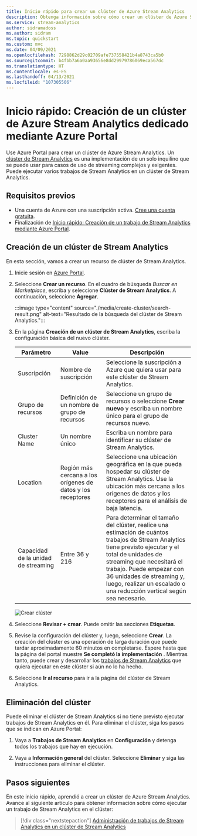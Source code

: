 ```yaml
---
title: Inicio rápido para crear un clúster de Azure Stream Analytics
description: Obtenga información sobre cómo crear un clúster de Azure Stream Analytics.
ms.service: stream-analytics
author: sidramadoss
ms.author: sidram
ms.topic: quickstart
ms.custom: mvc
ms.date: 04/09/2021
ms.openlocfilehash: 7298862d29c02709afe737558421b4a8743ca5b0
ms.sourcegitcommit: b4fbb7a6a0aa93656e8dd29979786069eca567dc
ms.translationtype: HT
ms.contentlocale: es-ES
ms.lasthandoff: 04/13/2021
ms.locfileid: "107305506"
---
```

# <a name="quickstart-create-a-dedicated-azure-stream-analytics-cluster-using-azure-portal"></a>Inicio rápido: Creación de un clúster de Azure Stream Analytics dedicado mediante Azure Portal

Use Azure Portal para crear un clúster de Azure Stream Analytics. Un [clúster de Stream Analytics](cluster-overview.md) es una implementación de un solo inquilino que se puede usar para casos de uso de streaming complejos y exigentes. Puede ejecutar varios trabajos de Stream Analytics en un clúster de Stream Analytics.

## <a name="prerequisites"></a>Requisitos previos

* Una cuenta de Azure con una suscripción activa. [Cree una cuenta gratuita](https://azure.microsoft.com/free/?WT.mc_id=A261C142F).
* Finalización de [Inicio rápido: Creación de un trabajo de Stream Analytics mediante Azure Portal](stream-analytics-quick-create-portal.md).

## <a name="create-a-stream-analytics-cluster"></a>Creación de un clúster de Stream Analytics

En esta sección, vamos a crear un recurso de clúster de Stream Analytics.

1. Inicie sesión en [Azure Portal](https://portal.azure.com).

1. Seleccione **Crear un recurso**. En el cuadro de búsqueda *Buscar en Marketplace*, escriba y seleccione **Clúster de Stream Analytics**. A continuación, seleccione **Agregar**.

   :::image type="content" source="./media/create-cluster/search-result.png" alt-text="Resultado de la búsqueda del clúster de Stream Analytics.":::

1. En la página **Creación de un clúster de Stream Analytics**, escriba la configuración básica del nuevo clúster.

   |Parámetro|Value|Descripción |
   |---|---|---|
   |Suscripción|Nombre de suscripción|Seleccione la suscripción a Azure que quiera usar para este clúster de Stream Analytics. |
   |Grupo de recursos|Definición de un nombre de grupo de recursos|Seleccione un grupo de recursos o seleccione **Crear nuevo** y escriba un nombre único para el grupo de recursos nuevo. |
   |Cluster Name|Un nombre único|Escriba un nombre para identificar su clúster de Stream Analytics.|
   |Location|Región más cercana a los orígenes de datos y los receptores|Seleccione una ubicación geográfica en la que pueda hospedar su clúster de Stream Analytics. Use la ubicación más cercana a los orígenes de datos y los receptores para el análisis de baja latencia.|
   |Capacidad de la unidad de streaming|Entre 36 y 216 |Para determinar el tamaño del clúster, realice una estimación de cuántos trabajos de Stream Analytics tiene previsto ejecutar y el total de unidades de streaming que necesitará el trabajo. Puede empezar con 36 unidades de streaming y, luego, realizar un escalado o una reducción vertical según sea necesario.|

   ![Crear clúster](./media/create-cluster/create-cluster.png)

1. Seleccione **Revisar + crear**. Puede omitir las secciones **Etiquetas**.

1. Revise la configuración del clúster y, luego, seleccione **Crear**. La creación del clúster es una operación de larga duración que puede tardar aproximadamente 60 minutos en completarse. Espere hasta que la página del portal muestre **Se completó la implementación** . Mientras tanto, puede crear y desarrollar los [trabajos de Stream Analytics](stream-analytics-quick-create-portal.md#create-a-stream-analytics-job) que quiera ejecutar en este clúster si aún no lo ha hecho.

1. Seleccione **Ir al recurso** para ir a la página del clúster de Stream Analytics.

## <a name="delete-your-cluster"></a>Eliminación del clúster

Puede eliminar el clúster de Stream Analytics si no tiene previsto ejecutar trabajos de Stream Analytics en él. Para eliminar el clúster, siga los pasos que se indican en Azure Portal:

1. Vaya a **Trabajos de Stream Analytics** en **Configuración** y detenga todos los trabajos que hay en ejecución.

1. Vaya a **Información general** del clúster. Seleccione **Eliminar** y siga las instrucciones para eliminar el clúster.

## <a name="next-steps"></a>Pasos siguientes

En este inicio rápido, aprendió a crear un clúster de Azure Stream Analytics. Avance al siguiente artículo para obtener información sobre cómo ejecutar un trabajo de Stream Analytics en el clúster:

> [!div class="nextstepaction"]
> [Administración de trabajos de Stream Analytics en un clúster de Stream Analytics](manage-jobs-cluster.md)
